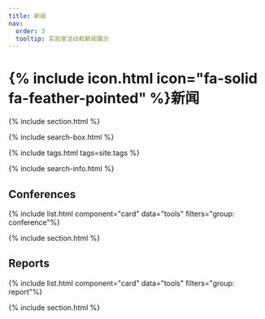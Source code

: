 ```yaml
---
title: 新闻
nav:
  order: 3
  tooltip: 实验室活动和新闻展示
---
```


# {% include icon.html icon="fa-solid fa-feather-pointed" %}新闻



{% include section.html %}

{% include search-box.html %}

{% include tags.html tags=site.tags %}

{% include search-info.html %}

## Conferences

{% include list.html component="card" data="tools" filters="group: conference"%}

{% include section.html %}

## Reports

{% include list.html component="card" data="tools" filters="group: report"%}

{% include section.html %}


